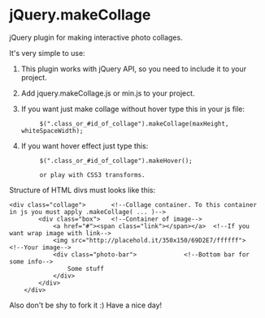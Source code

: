 jQuery.makeCollage
==================

jQuery plugin for making interactive photo collages.

It's very simple to use:

1) This plugin works with jQuery API, so you need to include it to your project.

2) Add jquery.makeCollage.js or min.js to your project.

3) If you want just make collage without hover type this in your js file:
			
			$(".class_or_#id_of_collage").makeCollage(maxHeight, whiteSpaceWidth);
			
4) If you want hover effect just type this:

			$(".class_or_#id_of_collage").makeHover();
			
			or play with CSS3 transforms.
			
Structure of HTML divs must looks like this:

	<div class="collage">		<!--Collage container. To this container in js you must apply .makeCollage( ... )-->
      		<div class="box">	<!--Container of image-->
        		<a href="#"><span class="link"></span></a>	<!--If you want wrap image with link-->
        		<img src="http://placehold.it/350x150/69D2E7/ffffff">	<!--Your image-->
        		<div class="photo-bar">				<!--Bottom bar for some info-->
          			Some stuff 
        		</div>
      		</div>
      	</div>
			
Also don't be shy to fork it :)
Have a nice day!

